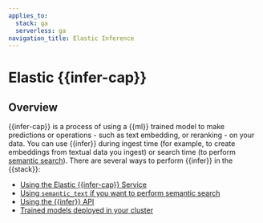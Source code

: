 ```yaml
---
applies_to:
  stack: ga
  serverless: ga
navigation_title: Elastic Inference
---
```


# Elastic {{infer-cap}}

## Overview

{{infer-cap}} is a process of using a {{ml}} trained model to make predictions or operations - such as text embedding, or reranking - on your data.
You can use {{infer}} during ingest time (for example, to create embeddings from textual data you ingest) or search time (to perform [semantic search](/solutions/search/semantic-search.md)).
There are several ways to perform {{infer}} in the {{stack}}:

* [Using the Elastic {{infer-cap}} Service](elastic-inference/eis.md)
* [Using `semantic_text` if you want to perform semantic search](/solutions/search/semantic-search/semantic-search-semantic-text.md)
* [Using the {{infer}} API](elastic-inference/inference-api.md)
* [Trained models deployed in your cluster](machine-learning/nlp/ml-nlp-overview.md)
